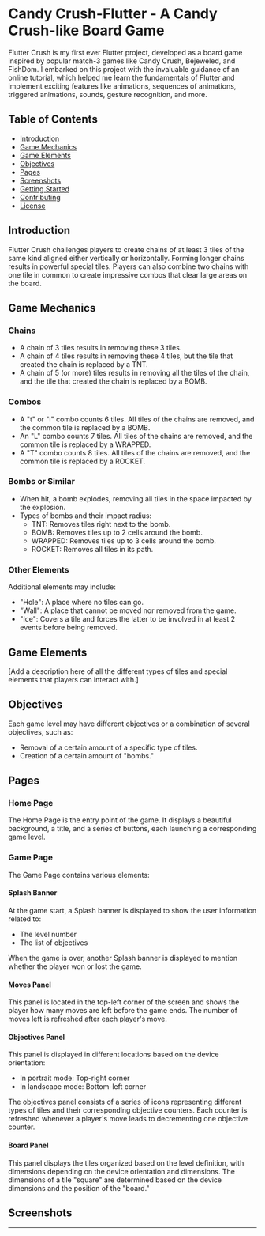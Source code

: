 # Candy Crush-Flutter - A Candy Crush-like Board Game



Flutter Crush is my first ever Flutter project, developed as a board game inspired by popular match-3 games like Candy Crush, Bejeweled, and FishDom. I embarked on this project with the invaluable guidance of an online tutorial, which helped me learn the fundamentals of Flutter and implement exciting features like animations, sequences of animations, triggered animations, sounds, gesture recognition, and more.
## Table of Contents

- [Introduction](#introduction)
- [Game Mechanics](#game-mechanics)
- [Game Elements](#game-elements)
- [Objectives](#objectives)
- [Pages](#pages)
- [Screenshots](#screenshots)
- [Getting Started](#getting-started)
- [Contributing](#contributing)
- [License](#license)

## Introduction

Flutter Crush challenges players to create chains of at least 3 tiles of the same kind aligned either vertically or horizontally. Forming longer chains results in powerful special tiles. Players can also combine two chains with one tile in common to create impressive combos that clear large areas on the board.

## Game Mechanics

### Chains

- A chain of 3 tiles results in removing these 3 tiles.
- A chain of 4 tiles results in removing these 4 tiles, but the tile that created the chain is replaced by a TNT.
- A chain of 5 (or more) tiles results in removing all the tiles of the chain, and the tile that created the chain is replaced by a BOMB.

### Combos

- A "t" or "l" combo counts 6 tiles. All tiles of the chains are removed, and the common tile is replaced by a BOMB.
- An "L" combo counts 7 tiles. All tiles of the chains are removed, and the common tile is replaced by a WRAPPED.
- A "T" combo counts 8 tiles. All tiles of the chains are removed, and the common tile is replaced by a ROCKET.

### Bombs or Similar

- When hit, a bomb explodes, removing all tiles in the space impacted by the explosion.
- Types of bombs and their impact radius:
  - TNT: Removes tiles right next to the bomb.
  - BOMB: Removes tiles up to 2 cells around the bomb.
  - WRAPPED: Removes tiles up to 3 cells around the bomb.
  - ROCKET: Removes all tiles in its path.

### Other Elements

Additional elements may include:

- "Hole": A place where no tiles can go.
- "Wall": A place that cannot be moved nor removed from the game.
- "Ice": Covers a tile and forces the latter to be involved in at least 2 events before being removed.

## Game Elements

[Add a description here of all the different types of tiles and special elements that players can interact with.]

## Objectives

Each game level may have different objectives or a combination of several objectives, such as:

- Removal of a certain amount of a specific type of tiles.
- Creation of a certain amount of "bombs."

## Pages

### Home Page

The Home Page is the entry point of the game. It displays a beautiful background, a title, and a series of buttons, each launching a corresponding game level.

### Game Page

The Game Page contains various elements:

#### Splash Banner

At the game start, a Splash banner is displayed to show the user information related to:

- The level number
- The list of objectives

When the game is over, another Splash banner is displayed to mention whether the player won or lost the game.

#### Moves Panel

This panel is located in the top-left corner of the screen and shows the player how many moves are left before the game ends. The number of moves left is refreshed after each player's move.

#### Objectives Panel

This panel is displayed in different locations based on the device orientation:

- In portrait mode: Top-right corner
- In landscape mode: Bottom-left corner

The objectives panel consists of a series of icons representing different types of tiles and their corresponding objective counters. Each counter is refreshed whenever a player's move leads to decrementing one objective counter.

#### Board Panel

This panel displays the tiles organized based on the level definition, with dimensions depending on the device orientation and dimensions. The dimensions of a tile "square" are determined based on the device dimensions and the position of the "board."

## Screenshots



---


